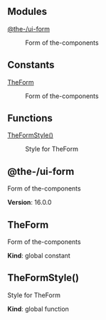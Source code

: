 <!--- Code generated by @the-/script-doc. DO NOT EDIT. -->

## Modules

<dl>
<dt><a href="#module_@the-/ui-form">@the-/ui-form</a></dt>
<dd><p>Form of the-components</p>
</dd>
</dl>

## Constants

<dl>
<dt><a href="#TheForm">TheForm</a></dt>
<dd><p>Form of the-components</p>
</dd>
</dl>

## Functions

<dl>
<dt><a href="#TheFormStyle">TheFormStyle()</a></dt>
<dd><p>Style for TheForm</p>
</dd>
</dl>

<a name="module_@the-/ui-form"></a>

## @the-/ui-form
Form of the-components

**Version**: 16.0.0  
<a name="TheForm"></a>

## TheForm
Form of the-components

**Kind**: global constant  
<a name="TheFormStyle"></a>

## TheFormStyle()
Style for TheForm

**Kind**: global function  
